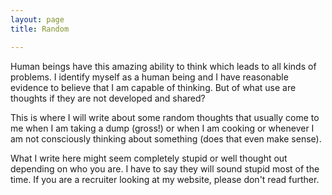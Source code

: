 ```yaml
---
layout: page
title: Random

---
```


Human beings have this amazing ability to think which leads to all kinds of problems. I identify myself as a human being and I have reasonable evidence to believe that I am capable of thinking. But of what use are thoughts if they are not developed and shared? 

This is where I will write about some random thoughts that usually come to me when I am taking a dump (gross!) or when I am cooking or whenever I am not consciously thinking about something (does that even make sense).

What I write here might seem completely stupid or well thought out depending on who you are. I have to say they will sound stupid most of the time. If you are a recruiter looking at my website, please don't read further. 